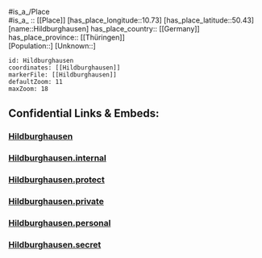 ﻿---
location: [50.43,10.73] 
mapzoom: [7,12] 
mapmarker: city 
type: City
tags:
- geo/City


SpocWebEntityId: 30938
isDeleted: false
confidential: public

---
#is_a_/Place  
#is_a_ :: [[Place]] 
[has_place_longitude::10.73] 
[has_place_latitude::50.43] 
[name::Hildburghausen] 
has_place_country:: [[Germany]]  
has_place_province:: [[Thüringen]]  
[Population::] 
[Unknown::] 


```leaflet
id: Hildburghausen
coordinates: [[Hildburghausen]] 
markerFile: [[Hildburghausen]] 
defaultZoom: 11 
maxZoom: 18
```


## Confidential Links & Embeds: 

### [Hildburghausen](/_public/Earth/Continent/Europe/Europe~Central/Germany/Germany~East/Thüringen/counties~TH/Hildburghausen/cities~Hildburghausen/Hildburghausen-city/City/Hildburghausen.md) 

### [Hildburghausen.internal](/_internal/Earth/Continent/Europe/Europe~Central/Germany/Germany~East/Thüringen/counties~TH/Hildburghausen/cities~Hildburghausen/Hildburghausen-city/City/Hildburghausen.internal.md) 

### [Hildburghausen.protect](/_protect/Earth/Continent/Europe/Europe~Central/Germany/Germany~East/Thüringen/counties~TH/Hildburghausen/cities~Hildburghausen/Hildburghausen-city/City/Hildburghausen.protect.md) 

### [Hildburghausen.private](/_private/Earth/Continent/Europe/Europe~Central/Germany/Germany~East/Thüringen/counties~TH/Hildburghausen/cities~Hildburghausen/Hildburghausen-city/City/Hildburghausen.private.md) 

### [Hildburghausen.personal](/_personal/Earth/Continent/Europe/Europe~Central/Germany/Germany~East/Thüringen/counties~TH/Hildburghausen/cities~Hildburghausen/Hildburghausen-city/City/Hildburghausen.personal.md) 

### [Hildburghausen.secret](/_secret/Earth/Continent/Europe/Europe~Central/Germany/Germany~East/Thüringen/counties~TH/Hildburghausen/cities~Hildburghausen/Hildburghausen-city/City/Hildburghausen.secret.md) 
